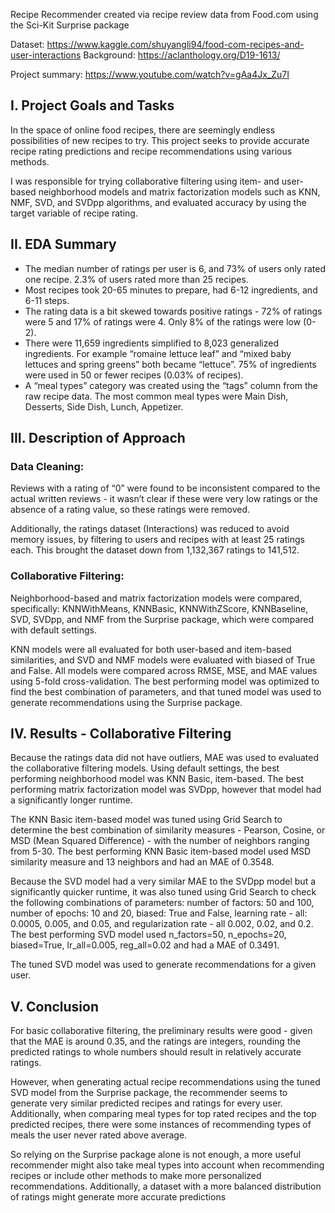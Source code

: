 Recipe Recommender created via recipe review data from Food.com using the Sci-Kit Surprise package

Dataset: https://www.kaggle.com/shuyangli94/food-com-recipes-and-user-interactions 
Background: https://aclanthology.org/D19-1613/

Project summary: https://www.youtube.com/watch?v=gAa4Jx_Zu7I

## I. Project Goals and Tasks

In the space of online food recipes, there are seemingly endless possibilities of new recipes to try. This project seeks to provide accurate recipe rating predictions and recipe recommendations using various methods.

I was responsible for trying collaborative filtering using item- and user-based neighborhood models and matrix factorization models such as KNN, NMF, SVD, and SVDpp algorithms, and evaluated accuracy by using the target variable of recipe rating. 

## II. EDA Summary

- The median number of ratings per user is 6, and 73% of users only rated one recipe. 2.3% of users rated more than 25 recipes.
- Most recipes took 20-65 minutes to prepare, had 6-12 ingredients, and 6-11 steps.
- The rating data is a bit skewed towards positive ratings - 72% of ratings were 5 and 17% of ratings were 4. Only 8% of the ratings were low (0-2).
- There were 11,659 ingredients simplified to 8,023 generalized ingredients. For example “romaine lettuce leaf” and “mixed baby lettuces and spring greens” both became “lettuce”. 75% of ingredients were used in 50 or fewer recipes (0.03% of recipes).
- A “meal types” category was created using the “tags” column from the raw recipe data. The most common meal types were Main Dish, Desserts, Side Dish, Lunch, Appetizer.

## III. Description of Approach

### Data Cleaning: 

Reviews with a rating of “0” were found to be inconsistent compared to the actual written reviews - it wasn’t clear if these were very low ratings or the absence of a rating value, so these ratings were removed.

Additionally, the ratings dataset (Interactions) was reduced to avoid memory issues, by filtering to users and recipes with at least 25 ratings each. This brought the dataset down from 1,132,367 ratings to 141,512.

### Collaborative Filtering: 

Neighborhood-based and matrix factorization models were compared, specifically: KNNWithMeans, KNNBasic, KNNWithZScore, KNNBaseline, SVD, SVDpp, and NMF from the Surprise package, which were compared with default settings. 

KNN models were all evaluated for both user-based and item-based similarities, and SVD and NMF models were evaluated with biased of True and False. All models were compared across RMSE, MSE, and MAE values using 5-fold cross-validation. The best performing model was optimized to find the best combination of parameters, and that tuned model was used to generate recommendations using the Surprise package.

## IV. Results - Collaborative Filtering

Because the ratings data did not have outliers, MAE was used to evaluated the collaborative filtering models. Using default settings, the best performing neighborhood model was KNN Basic, item-based. The best performing matrix factorization model was SVDpp, however that model had a significantly longer runtime.

The KNN Basic item-based model was tuned using Grid Search to determine the best combination of similarity measures - Pearson, Cosine, or MSD (Mean Squared Difference) - with the number of neighbors ranging from 5-30. The best performing KNN Basic item-based model used MSD similarity measure and 13 neighbors and had an MAE of 0.3548.

Because the SVD model had a very similar MAE to the SVDpp model but a significantly quicker runtime, it was also tuned using Grid Search to check the following combinations of parameters: number of factors: 50 and 100, number of epochs: 10 and 20, biased: True and False, learning rate - all: 0.0005, 0.005, and 0.05, and regularization rate - all 0.002, 0.02, and 0.2. The best performing SVD model used n_factors=50, n_epochs=20, biased=True, lr_all=0.005, reg_all=0.02 and had a MAE of 0.3491.

The tuned SVD model was used to generate recommendations for a given user.

## V. Conclusion

For basic collaborative filtering, the preliminary results were good - given that the MAE is around 0.35, and the ratings are integers, rounding the predicted ratings to whole numbers should result in relatively accurate ratings.  

However, when generating actual recipe recommendations using the tuned SVD model from the Surprise package, the recommender seems to generate very similar predicted recipes and ratings for every user. Additionally, when comparing meal types for top rated recipes and the top predicted recipes, there were some instances of recommending types of meals the user never rated above average. 

So relying on the Surprise package alone is not enough, a more useful recommender might also take meal types into account when recommending recipes or include other methods to make more personalized recommendations. Additionally, a dataset with a more balanced distribution of ratings might generate more accurate predictions
